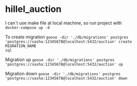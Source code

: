 # hillel_auction

I can`t use make file at local machine, so run project with \
<code>docker-compose up -d</code>

To create migration
<code>goose -dir './db/migrations' postgres 'postgres://sasha:12345678@localhost:5432/auction' create MIGRATION_NAME sql</code> 

Migration up 
<code>goose -dir './db/migrations' postgres 'postgres://sasha:12345678@localhost:5432/auction' up</code>

Migration down 
<code>goose -dir './db/migrations' postgres 'postgres://sasha:12345678@localhost:5432/auction' down</code>